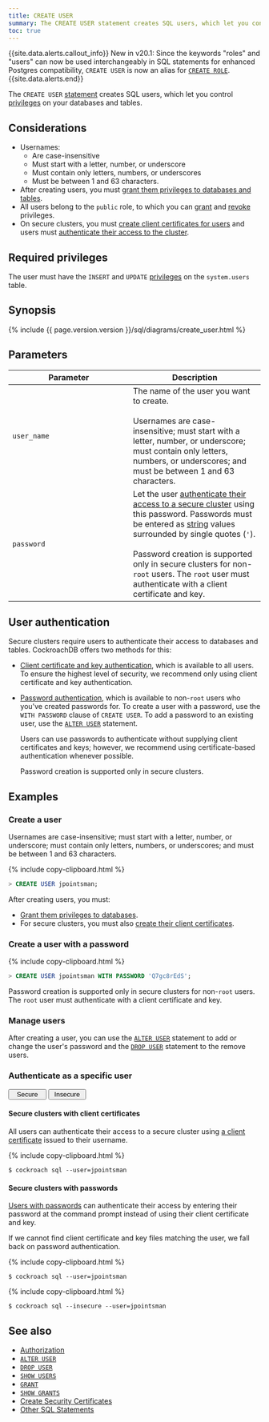 ```yaml
---
title: CREATE USER
summary: The CREATE USER statement creates SQL users, which let you control privileges on your databases and tables.
toc: true
---
```


{{site.data.alerts.callout_info}}
<span class="version-tag">New in v20.1</span>: Since the keywords "roles" and "users" can now be used interchangeably in SQL statements for enhanced Postgres compatibility, `CREATE USER` is now an alias for [`CREATE ROLE`](create-role.html).
{{site.data.alerts.end}}

The `CREATE USER` [statement](sql-statements.html) creates SQL users, which let you control [privileges](authorization.html#assign-privileges) on your databases and tables.

## Considerations

- Usernames:
    - Are case-insensitive
    - Must start with a letter, number, or underscore
    - Must contain only letters, numbers, or underscores
    - Must be between 1 and 63 characters.
- After creating users, you must [grant them privileges to databases and tables](grant.html).
- All users belong to the `public` role, to which you can [grant](grant.html) and [revoke](revoke.html) privileges.
- On secure clusters, you must [create client certificates for users](cockroach-cert.html#create-the-certificate-and-key-pair-for-a-client) and users must [authenticate their access to the cluster](#user-authentication).

## Required privileges

The user must have the `INSERT` and `UPDATE` [privileges](authorization.html#assign-privileges) on the `system.users` table.

## Synopsis

<section>{% include {{ page.version.version }}/sql/diagrams/create_user.html %}</section>

## Parameters

<style>
table td:first-child {
    min-width: 225px;
}
</style>

 Parameter | Description
-----------|-------------
`user_name` | The name of the user you want to create.<br><br>Usernames are case-insensitive; must start with a letter, number, or underscore; must contain only letters, numbers, or underscores; and must be between 1 and 63 characters.
`password` | Let the user [authenticate their access to a secure cluster](#user-authentication) using this password. Passwords must be entered as [string](string.html) values surrounded by single quotes (`'`).<br><br>Password creation is supported only in secure clusters for non-`root` users. The `root` user must authenticate with a client certificate and key.

## User authentication

Secure clusters require users to authenticate their access to databases and tables. CockroachDB offers two methods for this:

- [Client certificate and key authentication](#secure-clusters-with-client-certificates), which is available to all users. To ensure the highest level of security, we recommend only using client certificate and key authentication.

- [Password authentication](#secure-clusters-with-passwords), which is available to non-`root` users who you've created passwords for. To create a user with a password, use the `WITH PASSWORD` clause of `CREATE USER`. To add a password to an existing user, use the [`ALTER USER`](alter-user.html) statement.

    Users can use passwords to authenticate without supplying client certificates and keys; however, we recommend using certificate-based authentication whenever possible.

    Password creation is supported only in secure clusters.

## Examples

### Create a user

Usernames are case-insensitive; must start with a letter, number, or underscore; must contain only letters, numbers, or underscores; and must be between 1 and 63 characters.

{% include copy-clipboard.html %}
~~~ sql
> CREATE USER jpointsman;
~~~

After creating users, you must:

- [Grant them privileges to databases](grant.html).
- For secure clusters, you must also [create their client certificates](cockroach-cert.html#create-the-certificate-and-key-pair-for-a-client).

### Create a user with a password

{% include copy-clipboard.html %}
~~~ sql
> CREATE USER jpointsman WITH PASSWORD 'Q7gc8rEdS';
~~~

Password creation is supported only in secure clusters for non-`root` users. The `root` user must authenticate with a client certificate and key.

### Manage users

After creating a user, you can use the [`ALTER USER`](alter-user.html) statement to add or change the user's password and the [`DROP USER`](drop-user.html) statement to the remove users.

### Authenticate as a specific user

<div class="filters clearfix">
  <button style="width: 15%" class="filter-button" data-scope="secure">Secure</button>
  <button style="width: 15%" class="filter-button" data-scope="insecure">Insecure</button>
</div>
<p></p>

<div class="filter-content" markdown="1" data-scope="secure">

#### Secure clusters with client certificates

All users can authenticate their access to a secure cluster using [a client certificate](cockroach-cert.html#create-the-certificate-and-key-pair-for-a-client) issued to their username.

{% include copy-clipboard.html %}
~~~ shell
$ cockroach sql --user=jpointsman
~~~

#### Secure clusters with passwords

[Users with passwords](#create-a-user) can authenticate their access by entering their password at the command prompt instead of using their client certificate and key.

If we cannot find client certificate and key files matching the user, we fall back on password authentication.

{% include copy-clipboard.html %}
~~~ shell
$ cockroach sql --user=jpointsman
~~~

</div>

<div class="filter-content" markdown="1" data-scope="insecure">

{% include copy-clipboard.html %}
~~~ shell
$ cockroach sql --insecure --user=jpointsman
~~~

</div>

## See also

- [Authorization](authorization.html)
- [`ALTER USER`](alter-user.html)
- [`DROP USER`](drop-user.html)
- [`SHOW USERS`](show-users.html)
- [`GRANT`](grant.html)
- [`SHOW GRANTS`](show-grants.html)
- [Create Security Certificates](cockroach-cert.html)
- [Other SQL Statements](sql-statements.html)
